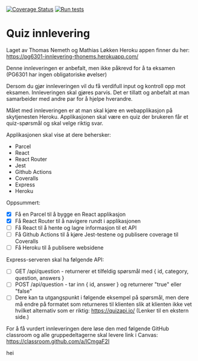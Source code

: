 [![Coverage Status](https://coveralls.io/repos/github/kristiania-pg6301-2022/pg6301-innlevering-thonems/badge.svg?branch=main)](https://coveralls.io/github/kristiania-pg6301-2022/pg6301-innlevering-thonems?branch=main)
[![Run tests](https://github.com/kristiania-pg6301-2022/pg6301-innlevering-thonems/actions/workflows/test.yml/badge.svg)](https://github.com/kristiania-pg6301-2022/pg6301-innlevering-thonems/actions/workflows/test.yml)

# Quiz innlevering
Laget av Thomas Nemeth og Mathias Løkken
Heroku appen finner du her: https://pg6301-innlevering-thonems.herokuapp.com/

Denne innleveringen er anbefalt, men ikke påkrevd for å ta eksamen (PG6301 har ingen obligatoriske øvelser)

Dersom du gjør innleveringen vil du få verdifull input og kontroll opp mot eksamen. Innleveringen skal gjøres parvis. Det er tillatt og anbefalt at man samarbeider med andre par for å hjelpe hverandre.

Målet med innleveringen er at man skal kjøre en webapplikasjon på skytjenesten Heroku. Applikasjonen skal være en quiz der brukeren får et quiz-spørsmål og skal velge riktig svar.

Applikasjonen skal vise at dere behersker:

- Parcel
- React
- React Router
- Jest
- Github Actions
- Coveralls
- Express
- Heroku

Oppsummert:

* [x] Få en Parcel til å bygge en React applikasjon
* [x] Få React Router til å navigere rundt i applikasjonen
* [ ] Få React til å hente og lagre informasjon til et API
* [ ] Få Github Actions til å kjøre Jest-testene og publisere coverage til Coveralls
* [ ] Få Heroku til å publisere websidene

Express-serveren skal ha følgende API:

* [ ] GET /api/question - returnerer et tilfeldig spørsmål med { id, category, question, answers }
* [ ] POST /api/question - tar inn { id, answer } og returnerer "true" eller "false"
* [ ] Dere kan ta utgangspunkt i følgende eksempel på spørsmål, men dere må endre på formatet som returneres til klienten slik at klienten ikke vet hvilket alternativ som er riktig: https://quizapi.io/ (Lenker til en ekstern side.)

For å få vurdert innleveringen dere løse den med følgende GitHub classroom og alle gruppedeltagerne skal levere link i Canvas: https://classroom.github.com/a/lCmgaF2I

hei
